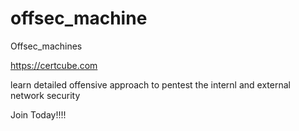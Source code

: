 # offsec_machine
Offsec_machines

https://certcube.com


learn detailed offensive approach to pentest the internl and external network security 

Join Today!!!!

